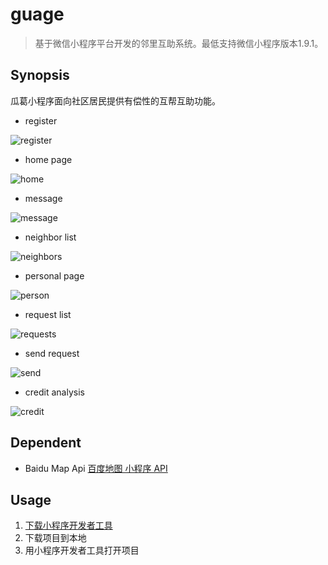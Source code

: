 # guage

> 基于微信小程序平台开发的邻里互助系统。最低支持微信小程序版本1.9.1。

## Synopsis
瓜葛小程序面向社区居民提供有偿性的互帮互助功能。

- register

![register](screenshot/reg.jpg)

- home page

![home](screenshot/home.png)

- message

![message](screenshot/message.jpg)

- neighbor list

![neighbors](screenshot/neighbors.png)

- personal page

![person](screenshot/per.png)

- request list

![requests](screenshot/requests.png)

- send request

![send](screenshot/send.png)

- credit analysis

![credit](screenshot/credit.png)

## Dependent

- Baidu Map Api
    [百度地图 小程序 API](https://lbsyun.baidu.com/index.php?title=wxjsapi)

## Usage

1. [下载小程序开发者工具](https://developers.weixin.qq.com/miniprogram/dev/devtools/download.html)
2. 下载项目到本地
3. 用小程序开发者工具打开项目